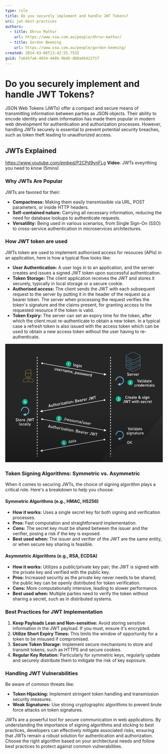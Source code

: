 ```yaml
---
type: rule
title: Do you securely implement and handle JWT Tokens?
uri: jwt-best-practices
authors:
  - title: Dhruv Mathur
    url: https://www.ssw.com.au/people/dhruv-mathur/
  - title: Gordon Beeming
    url: https://www.ssw.com.au/people/gordon-beeming/
created: 2024-03-06T13:42:55.753Z
guid: fa645fa6-4054-448b-9b4b-d60a66422f1f
---
```


# Do you securely implement and handle JWT Tokens?

JSON Web Tokens (JWTs) offer a compact and secure means of transmitting information between parties as JSON objects. Their ability to encode identity and claim information has made them popular in modern web development for authentication and authorization processes. However, handling JWTs securely is essential to prevent potential security breaches, such as token theft leading to unauthorized access.

## JWTs Explained

<https://www.youtube.com/embed/P2CPd9ynFLg>
**Video**: JWTs eveyrthing you need to know (5mins)

<!--endintro-->

### Why JWTs Are Popular

JWTs are favored for their:
* **Compactness:** Making them easily transmissible via URL, POST parameters, or inside HTTP headers.
* **Self-contained nature:** Carrying all necessary information, reducing the need for database lookups to authenticate requests.
* **Versatility:** Being used in various scenarios, from Single Sign-On (SSO) to cross-service authentication in microservices architectures.

### How JWT token are used

JWTs token are used to implement authorised access for resouces (APIs) in an application, here is how a typical flow looks like:

* **User Authentication:** A user logs in to an application, and the server creates and issues a signed JWT token upon successful authentication.
* **Token Storage:** The client application receives the JWT and stores it securely, typically in local storage or a secure cookie.
* **Authorised access:** The client sends the JWT with each subsequent request to the server by putting it in the header of the request as a bearer token. The server when processing the request verifies the token's signature and the claims present, for granting access to the requested resource if the token is valid.
* **Token Expiry:** The server can set an expiry time for the token, after which the client must re-authenticate to obtain a new token. In a typical case a refresh token is also issued with the access token which can be used to obtain a new access token without the user having to re-authenticate.

![Figure: How JWT tokens are used](jwt-how-its-used.png)

### Token Signing Algorithms: Symmetric vs. Asymmetric

When it comes to securing JWTs, the choice of signing algorithm plays a critical role. Here's a breakdown to help you choose:

#### Symmetric Algorithms (e.g., HMAC, HS256)

* **How it works:** Uses a single secret key for both signing and verification processes.
* **Pros:** Fast computation and straightforward implementation.
* **Cons:** The secret key must be shared between the issuer and the verifier, posing a risk if the key is exposed.
* **Best used when:** The issuer and verifier of the JWT are the same entity, or when secure key sharing is feasible.

#### Asymmetric Algorithms (e.g., RSA, ECDSA)

* **How it works:** Utilizes a public/private key pair; the JWT is signed with the private key and verified with the public key.
* **Pros:** Increased security as the private key never needs to be shared; the public key can be openly distributed for token verification.
* **Cons:** More computationally intensive, leading to slower performance.
* **Best used when:** Multiple parties need to verify the token without sharing a secret, such as in distributed systems.

### Best Practices for JWT Implementation

1. **Keep Payloads Lean and Non-sensitive:** Avoid storing sensitive information in the JWT payload. If you must, ensure it's encrypted.
2. **Utilize Short Expiry Times:** This limits the window of opportunity for a token to be misused if compromised.
3. **Secure Token Storage:** Implement secure mechanisms to store and transmit tokens, such as HTTPS and secure cookies.
4. **Regular Key Rotation:** Particularly for symmetric keys, regularly update and securely distribute them to mitigate the risk of key exposure.

### Handling JWT Vulnerabilities

Be aware of common threats like:
* **Token Hijacking:** Implement stringent token handling and transmission security measures.
* **Weak Signatures:** Use strong cryptographic algorithms to prevent brute force attacks on token signatures.

JWTs are a powerful tool for secure communication in web applications. By understanding the importance of signing algorithms and sticking to best practices, developers can effectively mitigate associated risks, ensuring that JWTs remain a robust solution for authentication and authorization. Choose the right algorithm based on your architectural needs and follow best practices to protect against common vulnerabilities.
